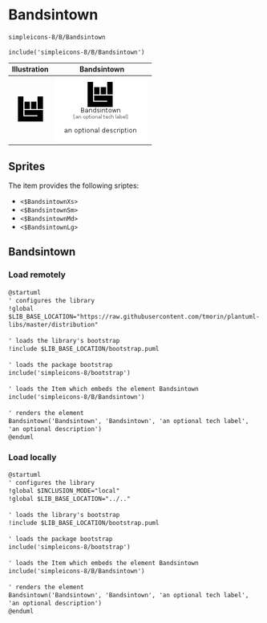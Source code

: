 # Bandsintown


```text
simpleicons-8/B/Bandsintown
```

```text
include('simpleicons-8/B/Bandsintown')
```



| Illustration | Bandsintown |
| :---: | :---: |
| ![illustration for Illustration](../../simpleicons-8/B/Bandsintown.png) | ![illustration for Bandsintown](../../simpleicons-8/B/Bandsintown.Local.png) |



## Sprites
The item provides the following sriptes:

- `<$BandsintownXs>`
- `<$BandsintownSm>`
- `<$BandsintownMd>`
- `<$BandsintownLg>`





## Bandsintown

### Load remotely
```plantuml
@startuml
' configures the library
!global $LIB_BASE_LOCATION="https://raw.githubusercontent.com/tmorin/plantuml-libs/master/distribution"

' loads the library's bootstrap
!include $LIB_BASE_LOCATION/bootstrap.puml

' loads the package bootstrap
include('simpleicons-8/bootstrap')

' loads the Item which embeds the element Bandsintown
include('simpleicons-8/B/Bandsintown')

' renders the element
Bandsintown('Bandsintown', 'Bandsintown', 'an optional tech label', 'an optional description')
@enduml
```

### Load locally
```plantuml
@startuml
' configures the library
!global $INCLUSION_MODE="local"
!global $LIB_BASE_LOCATION="../.."

' loads the library's bootstrap
!include $LIB_BASE_LOCATION/bootstrap.puml

' loads the package bootstrap
include('simpleicons-8/bootstrap')

' loads the Item which embeds the element Bandsintown
include('simpleicons-8/B/Bandsintown')

' renders the element
Bandsintown('Bandsintown', 'Bandsintown', 'an optional tech label', 'an optional description')
@enduml
```


